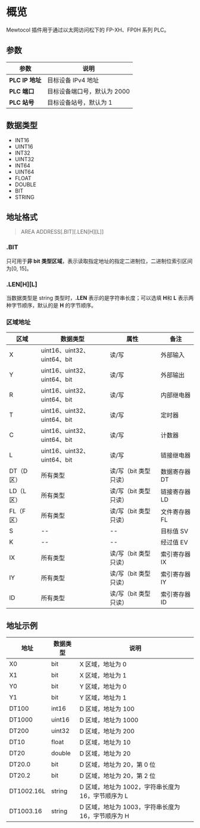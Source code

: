 # 概览

Mewtocol 插件用于通过以太网访问松下的 FP-XH、FP0H 系列 PLC。

## 参数

|  参数      | 说明                       |
| -------- | -------------------------- |
| **PLC IP 地址** |  目标设备 IPv4 地址         |
| **PLC 端口** | 目标设备端口号，默认为 2000 |
| **PLC 站号** | 目标设备站号，默认为 1 |

## 数据类型

* INT16
* UINT16
* INT32
* UINT32
* INT64
* UINT64
* FLOAT
* DOUBLE
* BIT
* STRING

## 地址格式

> AREA ADDRESS\[.BIT]\[.LEN\[H]\[L]]

### .BIT

只可用于**非 bit 类型区域**，表示读取指定地址的指定二进制位，二进制位索引区间为[0, 15]。

### .LEN\[H]\[L]

当数据类型是 string 类型时，**.LEN** 表示的是字符串长度；可以选填 **H**和 **L** 表示两种字节顺序，默认的是 **H** 的字节顺序。

### 区域地址

| 区域 |数据类型 | 属性  | 备注                           |
| ---- | --------- | ---------- | -------------------------------- |
| X    | uint16、uint32、uint64、bit | 读/写 | 外部输入         |
| Y    | uint16、uint32、uint64、bit | 读/写 | 外部输出        |
| R    | uint16、uint32、uint64、bit | 读/写 | 内部继电器      |
| T    | uint16、uint32、uint64、bit | 读/写 | 定时器       |
| C    | uint16、uint32、uint64、bit | 读/写 | 计数器           |
| L    | uint16、uint32、uint64、bit | 读/写 | 链接继电器        |
| DT（D 区） | 所有类型 | 读/写（bit 类型只读） | 数据寄存器 DT   |
| LD（L 区） | 所有类型 | 读/写（bit 类型只读） | 链接寄存器 LD    |
| FL（F 区） | 所有类型   | 读/写（bit 类型只读） | 文件寄存器 FL     |
| S    | -- | -- | 目标值 SV     |
| K    | -- | -- | 经过值 EV     |
| IX    | 所有类型   | 读/写（bit 类型只读） | 索引寄存器 IX   |
| IY    | 所有类型   | 读/写（bit 类型只读） | 索引寄存器 IY  |
| ID    | 所有类型   | 读/写（bit 类型只读） | 索引寄存器 ID  |


## 地址示例

| 地址   | 数据类型 | 说明 |
| ----- | ------- | ----- |
| X0    | bit     | X 区域，地址为 0    |
| X1    | bit     | X 区域，地址为 1    |
| Y0    | bit     | Y 区域，地址为 0    |
| Y1    | bit     | Y 区域，地址为 1    |
| DT100 | int16   | D 区域，地址为 100  |
| DT1000 | uint16  | D 区域，地址为 1000 |
| DT200 | uint32  | D 区域，地址为 200  |
| DT10  | float   | D 区域，地址为 10   |
| DT20  | double  | D 区域，地址为 20   |
| DT20.0 | bit | D 区域，地址为 20，第 0 位|
| DT20.2 | bit | D 区域，地址为 20，第 2 位|
| DT1002.16L | string  | D 区域，地址为 1002，字符串长度为 16，字节顺序为 L |
| DT1003.16 | string  | D 区域，地址为 1003，字符串长度为 16，字节顺序为 H |
